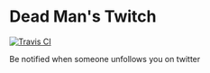 Dead Man's Twitch
=============================

[![Travis CI](https://api.travis-ci.org/turanct/dead-mans-twitch.svg?branch=master)](https://travis-ci.org/turanct/dead-mans-twitch)

Be notified when someone unfollows you on twitter
